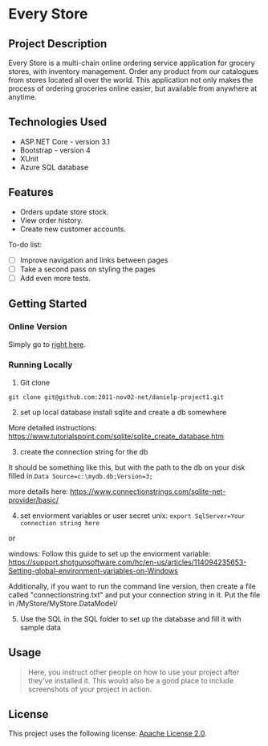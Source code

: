# Every Store

## Project Description

Every Store is a multi-chain online ordering service application for grocery stores, with inventory management. Order any product from our catalogues from stores located all over the world. This application not only makes the process of ordering groceries online easier, but available from anywhere at anytime.

## Technologies Used

* ASP.NET Core - version  3.1
* Bootstrap - version 4
* XUnit
* Azure SQL database


## Features
* Orders update store stock.
* View order history.
* Create new customer accounts.

To-do list:
- [ ] Improve navigation and links between pages
- [ ] Take a second pass on styling the pages
- [ ] Add even more tests.

## Getting Started
 
 ### Online Version
 Simply go to [right here](http://noelwiz.azurewebsites.net/).
 
 ### Running Locally
 1. Git clone
 
 
 `git clone git@github.com:2011-nov02-net/danielp-project1.git`
 
  
 2. set up local database
 install sqlite and create a db somewhere
 
 
 More detailed instructions: https://www.tutorialspoint.com/sqlite/sqlite_create_database.htm
  
 3. create the connection string for the db
 
 
 It should be something like this, but with the path to the db on your disk filled in.` Data Source=c:\mydb.db;Version=3; `
 
 
 more details here: https://www.connectionstrings.com/sqlite-net-provider/basic/
 
 
 
 4. set enviorment variables or user secret
 unix:
 `export SqlServer=Your connection string here`
 
 or
 
 windows: 
 Follow this guide to set up the enviorment variable: https://support.shotgunsoftware.com/hc/en-us/articles/114094235653-Setting-global-environment-variables-on-Windows
 
 Additionally, if you want to run the command line version, then create a file called "connectionstring.txt" and put your connection string in it.
 Put the file in /MyStore/MyStore.DataModel/

 5. Use the SQL in the SQL folder to set up the database and fill it with sample data

## Usage

> Here, you instruct other people on how to use your project after they’ve installed it. This would also be a good place to include screenshots of your project in action.

## License

This project uses the following license: [Apache License 2.0](https://github.com/2011-nov02-net/danielp-project1/blob/master/LICENSE).


